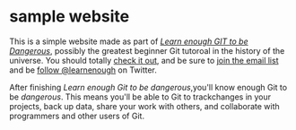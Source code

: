 # sample website

This is a simple website made as part of [*Learn enough GIT to be Dangerous*](https://www.learnenough.com/git-tutorial), possibly the greatest beginner Git tutoroal in the history of the universe. You should totally [check it out](https://www.learnenough.com/git-tutorial), and be sure to [join the email list](https://www.learnenough.com/#email_list) and be [follow @learnenough](http://twitter.com/learnenough) on Twitter.

After finishing *Learn enough Git to be dangerous*,you'll know enough Git to be *dangerous*. This means you'll be able to Git to trackchanges in your projects, back up data, share your work with others, and collaborate with programmers and other users of Git.